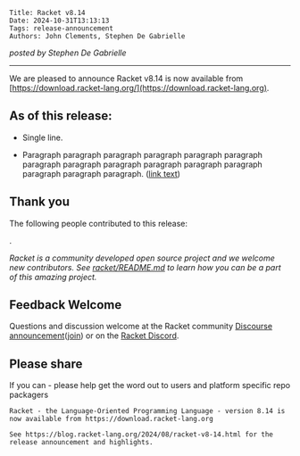     Title: Racket v8.14
    Date: 2024-10-31T13:13:13
    Tags: release-announcement
    Authors: John Clements, Stephen De Gabrielle


*posted by Stephen De Gabrielle*

----------------------------------------------------------------------

We are pleased to announce Racket v8.14 is now available from [https://download.racket-lang.org/](https://download.racket-lang.org).

## As of this release:

- Single line.

- Paragraph paragraph paragraph paragraph paragraph paragraph paragraph 
  paragraph paragraph paragraph paragraph paragraph paragraph paragraph
  paragraph.  ([link text](https://docs.racket-lang.org/links-to-thing))

## Thank you

The following people contributed to this release:

.

_Racket is a community developed open source project and we welcome new
contributors. See 
[racket/README.md](https://github.com/racket/racket/blob/master/README.md#contributing)
to learn how you can be a part of this amazing project._

## Feedback Welcome

Questions and discussion welcome at the Racket community
[Discourse announcement](https://racket.discourse.group/t/racket-v8-15-is-now-available/3229)([join](https://racket.discourse.group/invites/VxkBcXY7yL)) 
or on the [Racket Discord](https://discord.gg/6Zq8sH5).

## Please share

If you can  - please help get the word out to users and platform specific repo packagers

```
Racket - the Language-Oriented Programming Language - version 8.14 is now available from https://download.racket-lang.org

See https://blog.racket-lang.org/2024/08/racket-v8-14.html for the release announcement and highlights.
```
